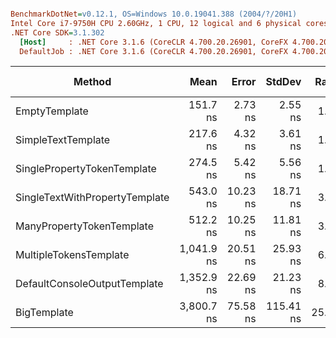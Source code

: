 ``` ini

BenchmarkDotNet=v0.12.1, OS=Windows 10.0.19041.388 (2004/?/20H1)
Intel Core i7-9750H CPU 2.60GHz, 1 CPU, 12 logical and 6 physical cores
.NET Core SDK=3.1.302
  [Host]     : .NET Core 3.1.6 (CoreCLR 4.700.20.26901, CoreFX 4.700.20.31603), X64 RyuJIT
  DefaultJob : .NET Core 3.1.6 (CoreCLR 4.700.20.26901, CoreFX 4.700.20.31603), X64 RyuJIT


```
|                         Method |       Mean |    Error |    StdDev | Ratio | RatioSD |  Gen 0 |  Gen 1 | Gen 2 | Allocated |
|------------------------------- |-----------:|---------:|----------:|------:|--------:|-------:|-------:|------:|----------:|
|                  EmptyTemplate |   151.7 ns |  2.73 ns |   2.55 ns |  1.00 |    0.00 | 0.0408 |      - |     - |     256 B |
|             SimpleTextTemplate |   217.6 ns |  4.32 ns |   3.61 ns |  1.43 |    0.04 | 0.0648 |      - |     - |     408 B |
|    SinglePropertyTokenTemplate |   274.5 ns |  5.42 ns |   5.56 ns |  1.81 |    0.02 | 0.0877 |      - |     - |     552 B |
| SingleTextWithPropertyTemplate |   543.0 ns | 10.23 ns |  18.71 ns |  3.60 |    0.15 | 0.1478 |      - |     - |     928 B |
|      ManyPropertyTokenTemplate |   512.2 ns | 10.25 ns |  11.81 ns |  3.38 |    0.12 | 0.1650 |      - |     - |    1040 B |
|         MultipleTokensTemplate | 1,041.9 ns | 20.51 ns |  25.93 ns |  6.89 |    0.26 | 0.2823 |      - |     - |    1776 B |
|   DefaultConsoleOutputTemplate | 1,352.9 ns | 22.69 ns |  21.23 ns |  8.92 |    0.24 | 0.3567 |      - |     - |    2240 B |
|                    BigTemplate | 3,800.7 ns | 75.58 ns | 115.41 ns | 25.06 |    0.97 | 0.9918 | 0.0076 |     - |    6264 B |
